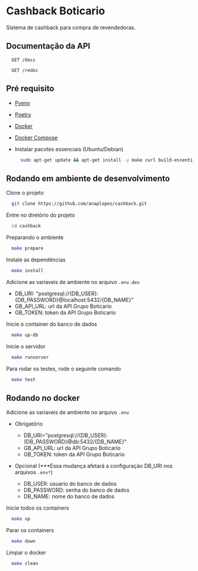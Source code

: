 # Cashback Boticario
Sistema de cashback para compra de revendedoras.


## Documentação da API

```http
  GET /docs
```

```http
  GET /redoc
```


## Pré requisito

- [Pyenv](https://realpython.com/intro-to-pyenv/#installing-pyenv)
- [Poetry](https://python-poetry.org/docs/#installation)
- [Docker](https://docs.docker.com/engine/install/)
- [Docker Compose](https://docs.docker.com/compose/install/)

- Instalar pacotes essenciais (Ubuntu/Debian)
  ```bash
    sudo apt-get update && apt-get install -y make curl build-essential
  ```


## Rodando em ambiente de desenvolvimento

Clone o projeto

```bash
  git clone https://github.com/anaplopes/cashback.git
```

Entre no diretório do projeto

```bash
  cd cashback
```

Preparando o ambiente

```bash
  make prepare
```

Instale as dependências

```bash
  make install
```

Adicione as variaveis de ambiente no arquivo `.env.dev`
  - DB_URI: "postgresql://{DB_USER}:{DB_PASSWORD}@localhost:5432/{DB_NAME}"
  - GB_API_URL: url da API Grupo Boticario
  - GB_TOKEN: token da API Grupo Boticario

Inicie o container do banco de dados

```bash
  make up-db
```

Inicie o servidor

```bash
  make runserver
```

Para rodar os testes, rode o seguinte comando

```bash
  make test
```


## Rodando no docker

Adicione as variaveis de ambiente no arquivo `.env`

  - Obrigatório
    - DB_URI="postgresql://{DB_USER}:{DB_PASSWORD}@db:5432/{DB_NAME}"
    - GB_API_URL: url da API Grupo Boticario
    - GB_TOKEN: token da API Grupo Boticario

  - Opcional (***Essa mudança afetará a configuração DB_URI nos arquivos `.env*`)
    - DB_USER: usuario do banco de dados
    - DB_PASSWORD: senha do banco de dados
    - DB_NAME: nome do banco de dados

Inicie todos os containers

```bash
  make up
```

Parar os containers

```bash
  make down
```

Limpar o docker

```bash
  make clean
```
